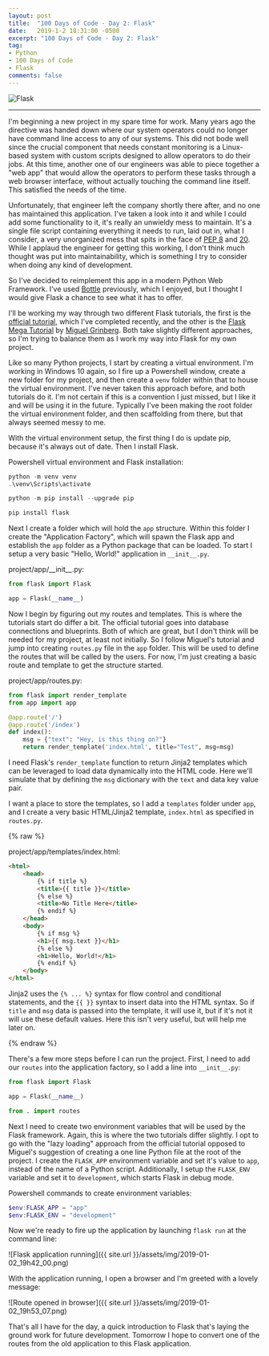 ```yaml
---
layout: post
title:  "100 Days of Code - Day 2: Flask"
date:   2019-1-2 18:31:00 -0500
excerpt: "100 Days of Code - Day 2: Flask"
tag:
- Python
- 100 Days of Code
- Flask
comments: false
---
```


![Flask](http://flask.pocoo.org/static/logo/flask.png)

---

I'm beginning a new project in my spare time for work. Many years ago the directive was handed down where our system operators could no longer have command line access to any of our systems. This did not bode well since the crucial component that needs constant monitoring is a Linux-based system with custom scripts designed to allow operators to do their jobs. At this time, another one of our engineers was able to piece together a "web app" that would allow the operators to perform these tasks through a web browser interface, without actually touching the command line itself. This satisfied the needs of the time.

Unfortunately, that engineer left the company shortly there after, and no one has maintained this application. I've taken a look into it and while I could add some functionality to it, it's really an unwieldy mess to maintain.  It's a single file script containing everything it needs to run, laid out in, what I consider, a very unorganized mess that spits in the face of <a href="https://www.python.org/dev/peps/pep-0008/" target="_blank">PEP 8</a> and <a href="https://www.python.org/dev/peps/pep-0020/" target="_blank">20</a>. While I applaud the engineer for getting this working, I don't think much thought was put into maintainability, which is something I try to consider when doing any kind of development.

So I've decided to reimplement this app in a modern Python Web Framework.  I've used <a href="https://bottlepy.org/docs/dev/" target="_blank">Bottle</a> previously, which I enjoyed, but I thought I would give Flask a chance to see what it has to offer.

I'll be working my way through two different Flask tutorials, the first is the <a href="http://flask.pocoo.org/docs/1.0/tutorial/" target="_blank">official tutorial</a>, which I've completed recently, and the other is the <a href="https://blog.miguelgrinberg.com/post/the-flask-mega-tutorial-part-i-hello-world" target="_blank">Flask Mega Tutorial</a> by <a href="https://blog.miguelgrinberg.com/post/about-me" target="_blank">Miguel Grinberg</a>. Both take slightly different approaches, so I'm trying to balance them as I work my way into Flask for my own project.

Like so many Python projects, I start by creating a virtual environment. I'm working in Windows 10 again, so I fire up a Powershell window, create a new folder for my project, and then create a `venv` folder within that to house the virtual environment. I've never taken this approach before, and both tutorials do it. I'm not certain if this is a convention I just missed, but I like it and will be using it in the future. Typically I've been making the root folder the virtual environment folder, and then scaffolding from there, but that always seemed messy to me.

With the virtual environment setup, the first thing I do is update pip, because it's always out of date. Then I install Flask.

<figcaption>Powershell virtual environment and Flask installation:</figcaption>

```powershell
python -m venv venv
.\venv\Scripts\activate

python -m pip install --upgrade pip

pip install flask
```

Next I create a folder which will hold the `app` structure.  Within this folder I create the "Application Factory", which will spawn the Flask app and establish the `app` folder as a Python package that can be loaded. To start I setup a very basic "Hello, World!" application in `__init__.py`.

<figcaption>project/app/__init__.py:</figcaption>

```python
from flask import Flask

app = Flask(__name__)
```

Now I begin by figuring out my routes and templates. This is where the tutorials start do differ a bit. The official tutorial goes into database connections and blueprints. Both of which are great, but I don't think will be needed for my project, at least not initially. So I follow Miguel's tutorial and jump into creating `routes.py` file in the `app` folder. This will be used to define the routes that will be called by the users. For now, I'm just creating a basic route and template to get the structure started.

<figcaption>project/app/routes.py:</figcaption>

```python
from flask import render_template
from app import app

@app.route('/')
@app.route('/index')
def index():
    msg = {"text": "Hey, is this thing on?"}
    return render_template('index.html', title="Test", msg=msg)
```

I need Flask's `render_template` function to return Jinja2 templates which can be leveraged to load data dynamically into the HTML code. Here we'll simulate that by defining the `msg` dictionary with the `text` and data key value pair.

I want a place to store the templates, so I add a `templates` folder under `app`, and I create a very basic HTML/Jinja2 template, `index.html` as specified in `routes.py`.

{% raw %}

<figcaption>project/app/templates/index.html:</figcaption>

```html
<html>
    <head>
        {% if title %}
        <title>{{ title }}</title>
        {% else %}
        <title>No Title Here</title>
        {% endif %}
    </head>
    <body>
        {% if msg %}
        <h1>{{ msg.text }}</h1>
        {% else %}
        <h1>Hello, World!</h1>
        {% endif %}
    </body>
</html>
```

Jinja2 uses the `{% ... %}` syntax for flow control and conditional statements, and the `{{ }}` syntax to insert data into the HTML syntax. So if `title` and `msg` data is passed into the template, it will use it, but if it's not it will use these default values. Here this isn't very useful, but will help me later on.

{% endraw %}

There's a few more steps before I can run the project. First, I need to add our `routes` into the application factory, so I add a line into `__init__.py`:

```python
from flask import Flask

app = Flask(__name__)

from . import routes
```

Next I need to create two environment variables that will be used by the Flask framework. Again, this is where the two tutorials differ slightly. I opt to go with the "lazy loading" approach from the official tutorial opposed to Miguel's suggestion of creating a one line Python file at the root of the project. I create the `FLASK_APP` environment variable and set it's value to `app`, instead of the name of a Python script. Additionally, I setup the `FLASK_ENV` variable and set it to `development`, which starts Flask in debug mode.

<figcaption>Powershell commands to create environment variables:</figcaption>

```powershell
$env:FLASK_APP = "app"
$env:FLASK_ENV = "development"
```

Now we're ready to fire up the application by launching `flask run` at the command line:

![Flask application running]({{ site.url }}/assets/img/2019-01-02_19h42_00.png)

With the application running, I open a browser and I'm greeted with a lovely message:

![Route opened in browser]({{ site.url }}/assets/img/2019-01-02_19h53_07.png)

That's all I have for the day, a quick introduction to Flask that's laying the ground work for future development. Tomorrow I hope to convert one of the routes from the old application to this Flask application.